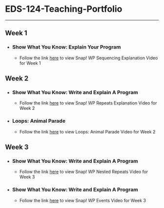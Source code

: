 # EDS-124-Teaching-Portfolio

---

## Week 1
*  ### Show What You Know: Explain Your Program
   *   Follow the link [here](https://youtu.be/jXCajgQFFn0) to view Snap! WP Sequencing Explanation Video for Week 1


## Week 2
 * ### Show What You Know: Write and Explain A Program
   *   Follow the link [here](https://youtu.be/OhYmIZc5DtQ) to view Snap! WP Repeats Explanation Video for Week 2

 * ### Loops: Animal Parade
   *   Follow the link [here](https://youtu.be/KNirrTvS1mk) to view Loops: Animal Parade Video for Week 2

## Week 3
 * ### Show What You Know: Write and Explain A Program
   *   Follow the link [here](https://youtu.be/Bma8anmiLB4) to view Snap! WP Nested Repeats Video for Week 3
  
 * ### Show What You Know: Write and Explain A Program
   *   Follow the link [here](https://youtu.be/AAHq8ht-1vs) to view Snap! WP Events Video for Week 3

